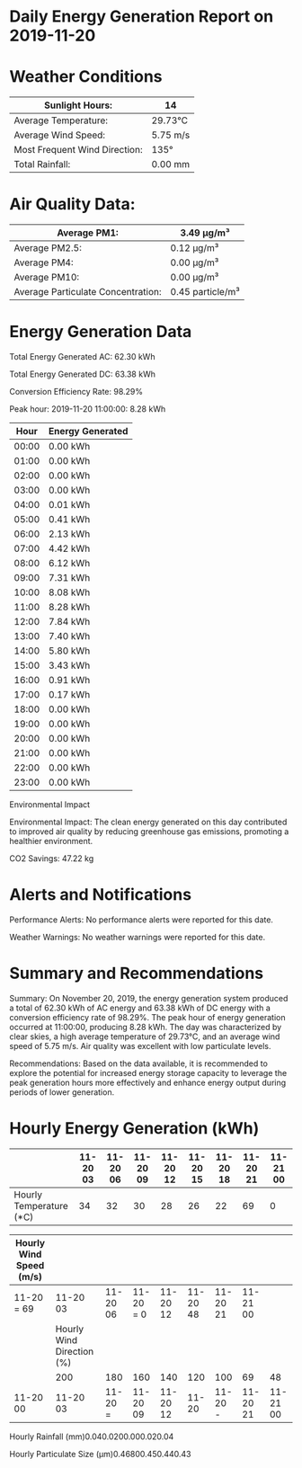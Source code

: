 # Daily Energy Generation Report on 2019-11-20

# Weather Conditions

|Sunlight Hours:|14|
|---|---|
|Average Temperature:|29.73°C|
|Average Wind Speed:|5.75 m/s|
|Most Frequent Wind Direction:|135°|
|Total Rainfall:|0.00 mm|

# Air Quality Data:

|Average PM1:|3.49 μg/m³|
|---|---|
|Average PM2.5:|0.12 μg/m³|
|Average PM4:|0.00 μg/m³|
|Average PM10:|0.00 μg/m³|
|Average Particulate Concentration:|0.45 particle/m³|

# Energy Generation Data

Total Energy Generated AC: 62.30 kWh

Total Energy Generated DC: 63.38 kWh

Conversion Efficiency Rate: 98.29%

Peak hour: 2019-11-20 11:00:00: 8.28 kWh

|Hour|Energy Generated|
|---|---|
|00:00|0.00 kWh|
|01:00|0.00 kWh|
|02:00|0.00 kWh|
|03:00|0.00 kWh|
|04:00|0.01 kWh|
|05:00|0.41 kWh|
|06:00|2.13 kWh|
|07:00|4.42 kWh|
|08:00|6.12 kWh|
|09:00|7.31 kWh|
|10:00|8.08 kWh|
|11:00|8.28 kWh|
|12:00|7.84 kWh|
|13:00|7.40 kWh|
|14:00|5.80 kWh|
|15:00|3.43 kWh|
|16:00|0.91 kWh|
|17:00|0.17 kWh|
|18:00|0.00 kWh|
|19:00|0.00 kWh|
|20:00|0.00 kWh|
|21:00|0.00 kWh|
|22:00|0.00 kWh|
|23:00|0.00 kWh|

Environmental Impact

Environmental Impact: The clean energy generated on this day contributed to improved air quality by reducing greenhouse gas emissions, promoting a healthier environment.

CO2 Savings: 47.22 kg

# Alerts and Notifications

Performance Alerts: No performance alerts were reported for this date.

Weather Warnings: No weather warnings were reported for this date.

# Summary and Recommendations

Summary: On November 20, 2019, the energy generation system produced a total of 62.30 kWh of AC energy and 63.38 kWh of DC energy with a conversion efficiency rate of 98.29%. The peak hour of energy generation occurred at 11:00:00, producing 8.28 kWh. The day was characterized by clear skies, a high average temperature of 29.73°C, and an average wind speed of 5.75 m/s. Air quality was excellent with low particulate levels.

Recommendations: Based on the data available, it is recommended to explore the potential for increased energy storage capacity to leverage the peak generation hours more effectively and enhance energy output during periods of lower generation.

# Hourly Energy Generation (kWh)

| |11-20 03|11-20 06|11-20 09|11-20 12|11-20 15|11-20 18|11-20 21|11-21 00|
|---|---|---|---|---|---|---|---|---|
|Hourly Temperature (*C)|34|32|30|28|26|22|69|0|

|Hourly Wind Speed (m/s)| | | | | | | | |
|---|---|---|---|---|---|---|---|---|
|11-20 = 69|11-20 03|11-20 06|11-20 = 0|11-20 12|11-20 48|11-20 21|11-21 00| |
| |Hourly Wind Direction (%)| | | | | | | |
| |200|180|160|140|120|100|69|48|
|11-20 00|11-20 03|11-20 =|11-20 09|11-20 12|11-20|11-20 -|11-20 21|11-21 00|

Hourly Rainfall (mm)0.040.0200.000.020.04

Hourly Particulate Size (µm)0.46800.450.440.43